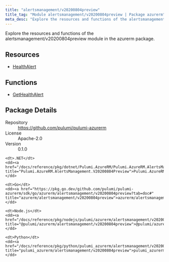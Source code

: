 ```yaml
---
title: "alertsmanagement/v20200804preview"
title_tag: "Module alertsmanagement/v20200804preview | Package azurerm"
meta_desc: "Explore the resources and functions of the alertsmanagement/v20200804preview module in the azurerm package."
---
```


<!-- WARNING: this file was generated by Pulumi Docs Generator. -->
<!-- Do not edit by hand unless you're certain you know what you are doing! -->

Explore the resources and functions of the alertsmanagement/v20200804preview module in the azurerm package.

<h2 id="resources">Resources</h2>
<ul class="api">
    <li><a href="healthalert" title="HealthAlert"><span class="symbol resource"></span>HealthAlert</a></li>
</ul>

<h2 id="functions">Functions</h2>
<ul class="api">
    <li><a href="gethealthalert" title="GetHealthAlert"><span class="symbol function"></span>GetHealthAlert</a></li>
</ul>

<h2 id="package-details">Package Details</h2>
<dl class="package-details">
	<dt>Repository</dt>
	<dd><a href="https://github.com/pulumi/pulumi-azurerm">https://github.com/pulumi/pulumi-azurerm</a></dd>
	<dt>License</dt>
	<dd>Apache-2.0</dd>
	<dt>Version</dt>
	<dd>0.1.0</dd>
</dl>



<dl class="tabular">

    <dt>.NET</dt>
    <dd><a href="/docs/reference/pkg/dotnet/Pulumi.AzureRM/Pulumi.AzureRM.AlertsManagement.V20200804Preview.html" title="Pulumi.AzureRM.AlertsManagement.V20200804Preview">Pulumi.AzureRM.AlertsManagement.V20200804Preview</a></dd>

    <dt>Go</dt>
    <dd><a href="https://pkg.go.dev/github.com/pulumi/pulumi-azurerm/sdk/go/azurerm/alertsmanagement/v20200804preview?tab=doc#" title="azurerm/alertsmanagement/v20200804preview">azurerm/alertsmanagement/v20200804preview</a></dd>

    <dt>Node.js</dt>
    <dd><a href="/docs/reference/pkg/nodejs/pulumi/azurerm/alertsmanagement/v20200804preview/#" title="@pulumi/azurerm/alertsmanagement/v20200804preview">@pulumi/azurerm/alertsmanagement/v20200804preview</a></dd>

    <dt>Python</dt>
    <dd><a href="/docs/reference/pkg/python/pulumi_azurerm/alertsmanagement/v20200804preview" title="pulumi_azurerm/alertsmanagement/v20200804preview">pulumi_azurerm/alertsmanagement/v20200804preview</a></dd>

</dl>

